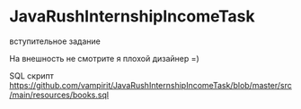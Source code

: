 # JavaRushInternshipIncomeTask
вступительное задание


На внешность не смотрите я плохой дизайнер =)

SQL скрипт 
https://github.com/vampirit/JavaRushInternshipIncomeTask/blob/master/src/main/resources/books.sql
